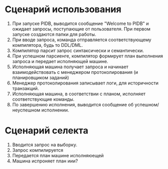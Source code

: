 # Сценарий использования

1. При запуске PIDB, выводится сообщение "Welcome to PIDB" и ожидает запросы, поступающие от пользователя. При первом запуске создаются папки для работы.
2. При вводе запроса, команда отправляется соответствующему компилятора, будь то DDL/DML.
3. Компилятор парсит запрос синтаксически и семантически.
4. При успешном парсиенге, компилятор формирует план выполнения запроса и передает исполняющей машине.
5. Исполняющая машина получает запроса и начинает взаимодействовать с менеджером протоколирования (и планировщиком заданий)
6. Менеджер протоколирования записывает логи, для историчности транзакций.
7. Исполняющая машина, в соответствии с планом, исполняет соответствующие команды.
8. По завершению исполнения, выводится сообщение об успешном/неуспешном исполнении.

# Сценарий селекта

1. Вводится запрос на выборку.
2. Запрос компилируется
3. Передается план машине исполняюещей
4. Машина испроняет план иии?
